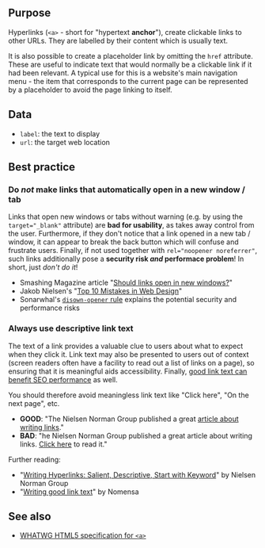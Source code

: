 ## Purpose

Hyperlinks (`<a>` - short for "hypertext **anchor**"), create clickable links to other URLs. They are labelled by their content which is usually text.

It is also possible to create a placeholder link by omitting the `href` attribute. These are useful to indicate text that would normally be a clickable link if it had been relevant. A typical use for this is a website's main navigation menu - the item that corresponds to the current page can be represented by a placeholder to avoid the page linking to itself.

## Data

* `label`: the text to display
* `url`: the target web location

## Best practice

### Do _not_ make links that automatically open in a new window / tab

Links that open new windows or tabs without warning (e.g. by using the `target="_blank"` attribute) are **bad for usability**, as takes away control from the user. Furthermore, if they don't notice that a link opened in a new tab / window, it can appear to break the back button which will confuse and frustrate users. Finally, if not used together with `rel="noopener noreferrer"`, such links additionally pose a **security risk _and_ performace problem**! In short, just _don't do it_!

  * Smashing Magazine article "[Should links open in new windows?](https://www.smashingmagazine.com/2008/07/should-links-open-in-new-windows/)"
  * Jakob Nielsen's "[Top 10 Mistakes in Web Design](https://www.nngroup.com/articles/top-10-mistakes-web-design/)"
  * Sonarwhal's [`disown-opener` rule](https://sonarwhal.com/docs/user-guide/rules/disown-opener/) explains the potential security and performance risks


### Always use descriptive link text

The text of a link provides a valuable clue to users about what to expect when they click it. Link text may also be presented to users out of context (screen readers often have a facility to read out a list of links on a page), so ensuring that it is meaningful aids accessibility. Finally, [good link text can benefit SEO performance](https://moz.com/learn/seo/anchor-text) as well.

You should therefore avoid meaningless link text like "Click here", "On the next page", etc.

* **GOOD**: "The Nielsen Norman Group published a great [article about writing links](https://www.nngroup.com/articles/writing-links/)."
* **BAD**: "he Nielsen Norman Group published a great article about writing links. [Click here](https://www.nngroup.com/articles/writing-links/) to read it."

Further reading:

* "[Writing Hyperlinks: Salient, Descriptive, Start with Keyword](https://www.nngroup.com/articles/writing-links/)" by Nielsen Norman Group
* "[Writing good link text](https://www.nomensa.com/blog/2011/writing-good-link-text)" by Nomensa



## See also

* [WHATWG HTML5 specification for `<a>`](https://html.spec.whatwg.org/multipage/semantics.html#the-a-element)
